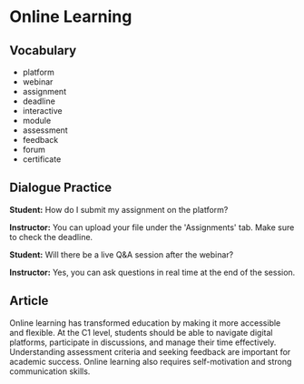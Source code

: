# Online Learning

## Vocabulary
- platform
- webinar
- assignment
- deadline
- interactive
- module
- assessment
- feedback
- forum
- certificate

## Dialogue Practice
**Student:** How do I submit my assignment on the platform?

**Instructor:** You can upload your file under the 'Assignments' tab. Make sure to check the deadline.

**Student:** Will there be a live Q&A session after the webinar?

**Instructor:** Yes, you can ask questions in real time at the end of the session.

## Article
Online learning has transformed education by making it more accessible and flexible. At the C1 level, students should be able to navigate digital platforms, participate in discussions, and manage their time effectively. Understanding assessment criteria and seeking feedback are important for academic success. Online learning also requires self-motivation and strong communication skills.